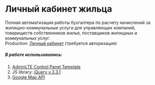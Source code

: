 # Личный кабинет жильца #
Полная автоматизация работы бухгалтера по расчету начислений за жилищно-коммунальные услуги для управляющих компаний, товариществ собственников жилья, поставщиков жилищных и коммунальных услуг.  
Production: [Личный кабинет](http://37.18.75.52/oh_test/) (требуется авторизация)
##### В работе использовались: #####

1. [AdminLTE Control Panel Template](https://adminlte.io/)
2. JS library: [jQuery v.3.3.1](https://jquery.com/)
3. [Google Map API](https://cloud.google.com/maps-platform/)
